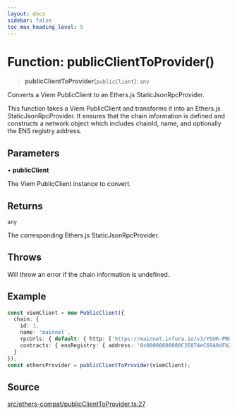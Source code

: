 ```yaml
---
layout: docs
sidebar: false
toc_max_heading_level: 5
---
```


# Function: publicClientToProvider()

> **publicClientToProvider**(`publicClient`): `any`

Converts a Viem PublicClient to an Ethers.js StaticJsonRpcProvider.

This function takes a Viem PublicClient and transforms it into an Ethers.js
StaticJsonRpcProvider. It ensures that the chain information is defined and
constructs a network object which includes chainId, name, and optionally the
ENS registry address.

## Parameters

• **publicClient**

The Viem PublicClient instance to convert.

## Returns

`any`

The corresponding Ethers.js StaticJsonRpcProvider.

## Throws

Will throw an error if the chain information is undefined.

## Example

```ts
const viemClient = new PublicClient({
  chain: {
    id: 1,
    name: 'mainnet',
    rpcUrls: { default: { http: ['https://mainnet.infura.io/v3/YOUR-PROJECT-ID'] } },
    contracts: { ensRegistry: { address: '0x00000000000C2E074eC69A0dFb2997BA6C7d2e1e' } }
  }
});
const ethersProvider = publicClientToProvider(viemClient);
```

## Source

[src/ethers-compat/publicClientToProvider.ts:27](https://github.com/anegg0/arbitrum-orbit-sdk/blob/b24cbe9cd68eb30d18566196d2c909bd4086db10/src/ethers-compat/publicClientToProvider.ts#L27)
